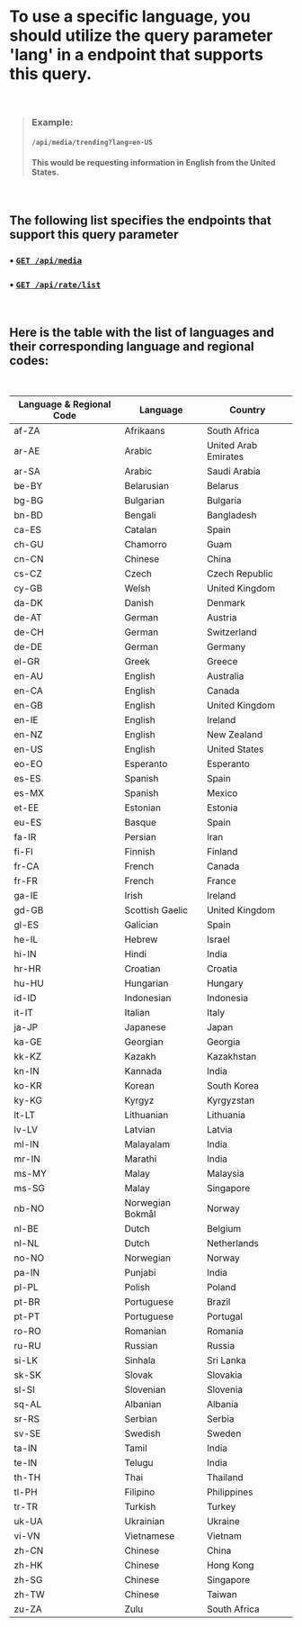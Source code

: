 # To use a specific language, you should utilize the query parameter 'lang' in a endpoint that supports this query.
<br />

> ### Example:
> #### `/api/media/trending?lang=en-US` <br />
> #### This would be requesting information in English from the United States.
<br />

## The following list specifies the endpoints that support this query parameter
### • [`GET /api/media`](../../docs/media/readme.md)
### • [`GET /api/rate/list`](../../docs/rate/readme.md)
<br />

## Here is the table with the list of languages and their corresponding language and regional codes:
<br />

| Language & Regional Code | Language | Country |
|--------------------------|---------|---------|
| af-ZA                    | Afrikaans | South Africa |
| ar-AE                    | Arabic | United Arab Emirates |
| ar-SA                    | Arabic | Saudi Arabia |
| be-BY                    | Belarusian | Belarus |
| bg-BG                    | Bulgarian | Bulgaria |
| bn-BD                    | Bengali | Bangladesh |
| ca-ES                    | Catalan | Spain |
| ch-GU                    | Chamorro | Guam |
| cn-CN                    | Chinese | China |
| cs-CZ                    | Czech | Czech Republic |
| cy-GB                    | Welsh | United Kingdom |
| da-DK                    | Danish | Denmark |
| de-AT                    | German | Austria |
| de-CH                    | German | Switzerland |
| de-DE                    | German | Germany |
| el-GR                    | Greek | Greece |
| en-AU                    | English | Australia |
| en-CA                    | English | Canada |
| en-GB                    | English | United Kingdom |
| en-IE                    | English | Ireland |
| en-NZ                    | English | New Zealand |
| en-US                    | English | United States |
| eo-EO                    | Esperanto | Esperanto |
| es-ES                    | Spanish | Spain |
| es-MX                    | Spanish | Mexico |
| et-EE                    | Estonian | Estonia |
| eu-ES                    | Basque | Spain |
| fa-IR                    | Persian | Iran |
| fi-FI                    | Finnish | Finland |
| fr-CA                    | French | Canada |
| fr-FR                    | French | France |
| ga-IE                    | Irish | Ireland |
| gd-GB                    | Scottish Gaelic | United Kingdom |
| gl-ES                    | Galician | Spain |
| he-IL                    | Hebrew | Israel |
| hi-IN                    | Hindi | India |
| hr-HR                    | Croatian | Croatia |
| hu-HU                    | Hungarian | Hungary |
| id-ID                    | Indonesian | Indonesia |
| it-IT                    | Italian | Italy |
| ja-JP                    | Japanese | Japan |
| ka-GE                    | Georgian | Georgia |
| kk-KZ                    | Kazakh | Kazakhstan |
| kn-IN                    | Kannada | India |
| ko-KR                    | Korean | South Korea |
| ky-KG                    | Kyrgyz | Kyrgyzstan |
| lt-LT                    | Lithuanian | Lithuania |
| lv-LV                    | Latvian | Latvia |
| ml-IN                    | Malayalam | India |
| mr-IN                    | Marathi | India |
| ms-MY                    | Malay | Malaysia |
| ms-SG                    | Malay | Singapore |
| nb-NO                    | Norwegian Bokmål | Norway |
| nl-BE                    | Dutch | Belgium |
| nl-NL                    | Dutch | Netherlands |
| no-NO                    | Norwegian | Norway |
| pa-IN                    | Punjabi | India |
| pl-PL                    | Polish | Poland |
| pt-BR                    | Portuguese | Brazil |
| pt-PT                    | Portuguese | Portugal |
| ro-RO                    | Romanian | Romania |
| ru-RU                    | Russian | Russia |
| si-LK                    | Sinhala | Sri Lanka |
| sk-SK                    | Slovak | Slovakia |
| sl-SI                    | Slovenian | Slovenia |
| sq-AL                    | Albanian | Albania |
| sr-RS                    | Serbian | Serbia |
| sv-SE                    | Swedish | Sweden |
| ta-IN                    | Tamil | India |
| te-IN                    | Telugu | India |
| th-TH                    | Thai | Thailand |
| tl-PH                    | Filipino | Philippines |
| tr-TR                    | Turkish | Turkey |
| uk-UA                    | Ukrainian | Ukraine |
| vi-VN                    | Vietnamese | Vietnam |
| zh-CN                    | Chinese | China |
| zh-HK                    | Chinese | Hong Kong |
| zh-SG                    | Chinese | Singapore |
| zh-TW                    | Chinese | Taiwan |
| zu-ZA                    | Zulu | South Africa |
